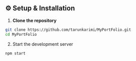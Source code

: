 ## ⚙️ Setup & Installation

1. **Clone the repository**
```bash
git clone https://github.com/tarunkarimi/MyPortFolio.git
cd MyPortFolio
```

2. Start the development server
``` bash
npm start
